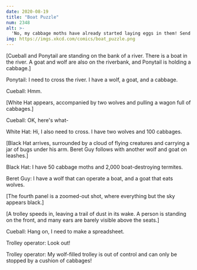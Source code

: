 ```yaml
---
date: 2020-08-19
title: "Boat Puzzle"
num: 2348
alt: >-
  'No, my cabbage moths have already started laying eggs in them! Send the trolley into the river!' 'No, the sailing wolf will steal the boat to rescue them!'
img: https://imgs.xkcd.com/comics/boat_puzzle.png
---
```

[Cueball and Ponytail are standing on the bank of a river. There is a boat in the river. A goat and wolf are also on the riverbank, and Ponytail is holding a cabbage.]

Ponytail: I need to cross the river. I have a wolf, a goat, and a cabbage.

Cueball: Hmm.

[White Hat appears, accompanied by two wolves and pulling a wagon full of cabbages.]

Cueball: OK, here's what-

White Hat: Hi, I also need to cross. I have two wolves and 100 cabbages.

[Black Hat arrives, surrounded by a cloud of flying creatures and carrying a jar of bugs under his arm. Beret Guy follows with another wolf and goat on leashes.]

Black Hat: I have 50 cabbage moths and 2,000 boat-destroying termites.

Beret Guy: I have a wolf that can operate a boat, and a goat that eats wolves.

[The fourth panel is a zoomed-out shot, where everything but the sky appears black.]

[A trolley speeds in, leaving a trail of dust in its wake. A person is standing on the front, and many ears are barely visible above the seats.]

Cueball: Hang on, I need to make a spreadsheet.

Trolley operator: Look out!

Trolley operator: My wolf-filled trolley is out of control and can only be stopped by a cushion of cabbages!